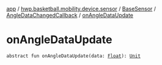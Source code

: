 [app](../../../index.md) / [hwp.basketball.mobility.device.sensor](../../index.md) / [BaseSensor](../index.md) / [AngleDataChangedCallback](index.md) / [onAngleDataUpdate](.)

# onAngleDataUpdate

`abstract fun onAngleDataUpdate(data: `[`Float`](https://kotlinlang.org/api/latest/jvm/stdlib/kotlin/-float/index.html)`): `[`Unit`](https://kotlinlang.org/api/latest/jvm/stdlib/kotlin/-unit/index.html)